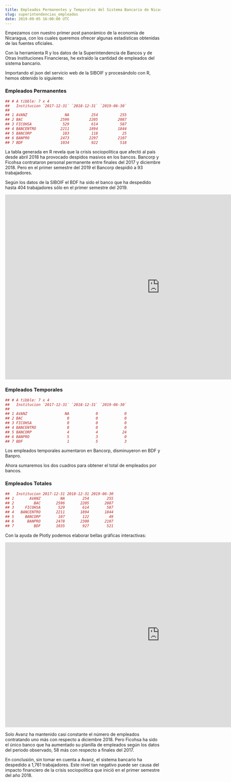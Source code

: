 ```yaml
---
title: Empleados Permanentes y Temporales del Sistema Bancario de Nicaragua en Junio 2019
slug: superintendencias_empleados
date: 2019-09-05 16:00:00 UTC
---
```


Empezamos con nuestro primer post panorámico de la economía de Nicaragua, con los cuales queremos ofrecer algunas estadísticas obtenidas de las fuentes oficiales.

Con la herramienta R y los datos de la Superintendencia de Bancos y de Otras Instituciones Financieras, he extraído la cantidad de empleados del sistema bancario.

Importando el json del servicio web de la SIBOIF y procesándolo con R, hemos obtenido lo siguiente:

<!-- TEASER_END -->

### Empleados Permanentes
```r
## # A tibble: 7 x 4
##   Institucion `2017-12-31` `2018-12-31` `2019-06-30`
##                                 
## 1 AVANZ                 NA          254          255
## 2 BAC                 2596         2205         2087
## 3 FICOHSA              529          614          587
## 4 BANCENTRO           2211         1894         1844
## 5 BANCORP              103          118           25
## 6 BANPRO              2473         2297         2107
## 7 BDF                 1034          922          518
```

La tabla generada en R revela que la crisis sociopolítica que afectó al país desde abril 2018 ha provocado despidos masivos en los bancos. Bancorp y Ficohsa contrataron personal permanente entre finales del 2017 y diciembre 2018. Pero en el primer semestre del 2019 el Bancorp despidió a 93 trabajadores.

Según los datos de la SIBOIF el BDF ha sido el banco que ha despedido hasta 404 trabajadores sólo en el primer semestre del 2019.

<iframe width="1000px" height="600px" src="https://fogadereportes.netlify.com/docs/p2.html" frameborder="0" allowfullscreen="" webkitallowfullscreen="" msallowfullscreen="">
<p>
Tu navegador no soporta esta vista, comunicarse con <a href="mailto:deybi.morales@fogade.gob.ni" class="email">deybi.morales@fogade.gob.ni</a>
</p>
</iframe>

### Empleados Temporales
```r
## # A tibble: 7 x 4
##   Institucion `2017-12-31` `2018-12-31` `2019-06-30`
##                                 
## 1 AVANZ                 NA            0            0
## 2 BAC                    0            0            0
## 3 FICOHSA                0            0            0
## 4 BANCENTRO              0            0            0
## 5 BANCORP                4            4           24
## 6 BANPRO                 5            3            0
## 7 BDF                    1            5            3
```

Los empleados temporales aumentaron en Bancorp, disminuyeron en BDF y Banpro.

Ahora sumaremos los dos cuadros para obtener el total de empleados por bancos.

### Empleados Totales

```r
##   Institucion 2017-12-31 2018-12-31 2019-06-30
## 1       AVANZ         NA        254        255
## 2         BAC       2596       2205       2087
## 3     FICOHSA        529        614        587
## 4   BANCENTRO       2211       1894       1844
## 5     BANCORP        107        122         49
## 6      BANPRO       2478       2300       2107
## 7         BDF       1035        927        521
```

Con la ayuda de Plotly podemos elaborar bellas gráficas interactivas:

<iframe width="1000px" height="600px" src="https://fogadereportes.netlify.com/docs/p1.html" frameborder="0" allowfullscreen="" webkitallowfullscreen="" msallowfullscreen="">
<p>
Tu navegador no soporta esta vista, comunicarse con <a href="mailto:deybi.morales@fogade.gob.ni" class="email">deybi.morales@fogade.gob.ni</a>
</p>
</iframe>

Solo Avanz ha mantenido casi constante el número de empleados contratando uno más con respecto a diciembre 2018. Pero Ficohsa ha sido el único banco que ha aumentado su planilla de empleados según los datos del periodo observado, 58 más con respecto a finales del 2017.

En conclusión, sin tomar en cuenta a Avanz, el sistema bancario ha despedido a 1,761 trabajadores. Este nivel tan negativo puede ser causa del impacto financiero de la crisis sociopolítica que inició en el primer semestre del año 2018.
